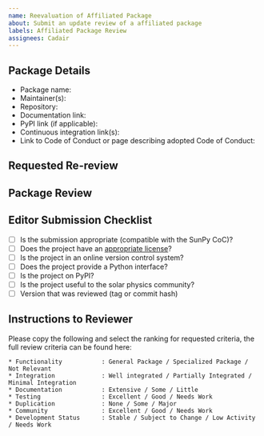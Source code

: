 ```yaml
---
name: Reevaluation of Affiliated Package
about: Submit an update review of a affiliated package
labels: Affiliated Package Review
assignees: Cadair
---
```


## Package Details
<!-- If any of these have changed, please update them. !-->

- Package name:
- Maintainer(s):
- Repository:
- Documentation link:
- PyPI link (if applicable):
- Continuous integration link(s):
- Link to Code of Conduct or page describing adopted Code of Conduct:

## Requested Re-review
<!-- What would you like to be reviewed again? !-->

<!-- Submitters do not need to edit below this comment !-->

## Package Review

## Editor Submission Checklist

- [ ] Is the submission appropriate (compatible with the SunPy CoC)?
- [ ] Does the project have an [appropriate license](https://opensource.org/licenses/)?
- [ ] Is the project in an online version control system?
- [ ] Does the project provide a Python interface?
- [ ] Is the project on PyPI?
- [ ] Is the project useful to the solar physics community?
- [ ] Version that was reviewed (tag or commit hash)

## Instructions to Reviewer

Please copy the following and select the ranking for requested criteria, the full review criteria can be found here:

```
* Functionality           : General Package / Specialized Package / Not Relevant
* Integration             : Well integrated / Partially Integrated / Minimal Integration
* Documentation           : Extensive / Some / Little
* Testing                 : Excellent / Good / Needs Work
* Duplication             : None / Some / Major
* Community               : Excellent / Good / Needs Work
* Development Status      : Stable / Subject to Change / Low Activity / Needs Work
```
